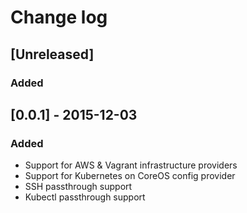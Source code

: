 # Change log

## [Unreleased]
### Added

## [0.0.1] - 2015-12-03
### Added
- Support for AWS & Vagrant infrastructure providers
- Support for Kubernetes on CoreOS config provider
- SSH passthrough support
- Kubectl passthrough support

